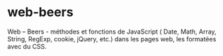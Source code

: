 # web-beers
Web – Beers - méthodes et fonctions de JavaScript ( Date, Math, Array, String, RegExp, cookie, jQuery, etc.) dans les pages web, les formatées avec du CSS.

